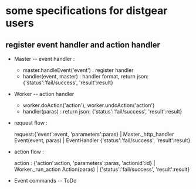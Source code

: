 # some specifications for distgear users

## register event handler and action handler
* Master -- event handler :
    * master.handleEvent('event') : register handler
    * handler(event, master) : handler format, return json: {'status':'fail/success', 'result':result}
* Worker -- action handler
    * worker.doAction('action'), worker.undoAction('action')
    * handler(paras) : return json: {'status':'fail/success', 'result':result}
* request flow :


    request:{'event':event, 'parameters':paras}
        | Master._http_handler
    Event(event, paras)
        | EventHandler
    {'status':'fail/success', 'result':result}

* action flow :


    action : {'action':action, 'parameters':paras, 'actionid':id}
        | Worker._run_action
    Action(paras)
        |
    {'status':'fail/success', 'result':result}

* Event commands -- ToDo
